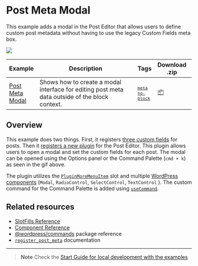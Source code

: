 # Post Meta Modal

This example adds a modal in the Post Editor that allows users to define custom post metadata without having to use the legacy Custom Fields meta box.

<img src="https://github.com/WordPress/block-development-examples/blob/trunk/plugins/post-meta-modal-2502fb/_assets/post-meta-modal.gif"/>

<!-- Please, do not remove these @TABLE EXAMPLES BEGIN and @TABLE EXAMPLES END comments or modify the table inside. This table is automatically generated from the data at _data/examples.json and _data/tags.json -->
<!-- @TABLE EXAMPLES BEGIN -->

| Example                                                                                                              | <span style="display: inline-block; width:250px">Description</span>                            | Tags                                                                                                                                                                                                                                      | Download .zip                                                                                                                                                                                                            | Live Demo                                                                                                                                                                                                                                                                                                                                          |
| -------------------------------------------------------------------------------------------------------------------- | ---------------------------------------------------------------------------------------------- | ----------------------------------------------------------------------------------------------------------------------------------------------------------------------------------------------------------------------------------------- | ------------------------------------------------------------------------------------------------------------------------------------------------------------------------------------------------------------------------ | -------------------------------------------------------------------------------------------------------------------------------------------------------------------------------------------------------------------------------------------------------------------------------------------------------------------------------------------------- |
| [Post Meta Modal](https://github.com/WordPress/block-development-examples/tree/trunk/plugins/post-meta-modal-2502fb) | Shows how to create a modal interface for editing post meta data outside of the block context. | <small><code><a href="https://WordPress.github.io/block-development-examples/?tags=meta">meta</a></code></small> <small><code><a href="https://WordPress.github.io/block-development-examples/?tags=no-block">no-block</a></code></small> | [📦](https://github.com/WordPress/block-development-examples/releases/download/latest/post-meta-modal-2502fb.zip 'Install the plugin on any WordPress site using this zip and activate it to see the example in action') | [![](https://raw.githubusercontent.com/WordPress/block-development-examples/trunk/_assets/icon-wp.svg)](https://playground.wordpress.net/?blueprint-url=https://raw.githubusercontent.com/WordPress/block-development-examples/trunk/plugins/post-meta-modal-2502fb/_playground/blueprint.json 'Click here to access a live demo of this example') |

<!-- @TABLE EXAMPLES END -->

## Overview

This example does two things. First, it registers [three custom fields](https://github.com/WordPress/block-development-examples/blob/125ca3add64768323c738e477246dbc8f2e202f4/plugins/post-meta-modal-2502fb/post-meta-modal-2502fb.php#L50) for posts. Then it [registers a new plugin](https://github.com/WordPress/block-development-examples/blob/125ca3add64768323c738e477246dbc8f2e202f4/plugins/post-meta-modal-2502fb/src/index.js#L141) for the Post Editor. This plugin allows users to open a modal and set the custom fields for each post. The modal can be opened using the Options panel or the Command Palette (`cmd + k`) as seen in the gif above.

The plugin utilizes the [`PluginMoreMenuItem`](https://developer.wordpress.org/block-editor/reference-guides/slotfills/plugin-more-menu-item/) slot and multiple [WordPress components](https://developer.wordpress.org/block-editor/reference-guides/components/) (`Modal`, `RadioControl`, `SelectControl`, `TextControl` ). The custom command for the Command Palette is added using [`useCommand`](https://developer.wordpress.org/block-editor/reference-guides/packages/packages-commands/#usecommand).

## Related resources

-   [SlotFills Reference](https://developer.wordpress.org/block-editor/reference-guides/slotfills/)
-   [Component Reference](https://developer.wordpress.org/block-editor/reference-guides/components/)
-   [@wordpress/commands](https://developer.wordpress.org/block-editor/reference-guides/packages/packages-commands/#usecommand) package reference
-   [`register_post_meta`](https://developer.wordpress.org/reference/functions/register_post_meta/) documentation

---

> **Note**
> Check the [Start Guide for local development with the examples](https://github.com/WordPress/block-development-examples/wiki/Examples#start-guide-for-local-development-with-the-examples)
